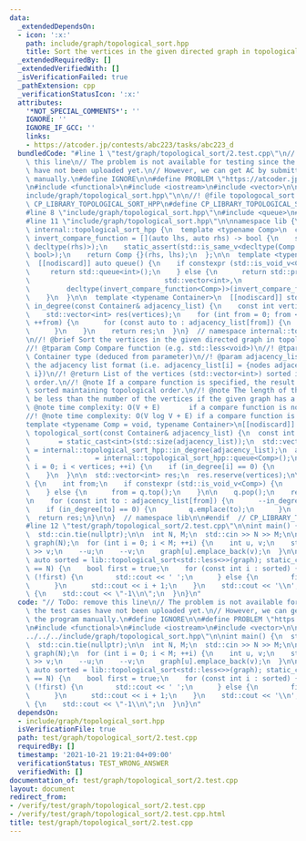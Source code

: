 ```yaml
---
data:
  _extendedDependsOn:
  - icon: ':x:'
    path: include/graph/topological_sort.hpp
    title: Sort the vertices in the given directed graph in topological order.
  _extendedRequiredBy: []
  _extendedVerifiedWith: []
  _isVerificationFailed: true
  _pathExtension: cpp
  _verificationStatusIcon: ':x:'
  attributes:
    '*NOT_SPECIAL_COMMENTS*': ''
    IGNORE: ''
    IGNORE_IF_GCC: ''
    links:
    - https://atcoder.jp/contests/abc223/tasks/abc223_d
  bundledCode: "#line 1 \"test/graph/topological_sort/2.test.cpp\"\n// ToDo: remove\
    \ this line\n// The problem is not available for testing since the test cases\
    \ have not been uploaded yet.\n// However, we can get AC by submitting the program\
    \ manually.\n#define IGNORE\n\n#define PROBLEM \"https://atcoder.jp/contests/abc223/tasks/abc223_d\"\
    \n#include <functional>\n#include <iostream>\n#include <vector>\n\n#line 1 \"\
    include/graph/topological_sort.hpp\"\n\n//! @file topologocal_sort.hpp\n\n#ifndef\
    \ CP_LIBRARY_TOPOLOGICAL_SORT_HPP\n#define CP_LIBRARY_TOPOLOGICAL_SORT_HPP\n\n\
    #line 8 \"include/graph/topological_sort.hpp\"\n#include <queue>\n#include <type_traits>\n\
    #line 11 \"include/graph/topological_sort.hpp\"\n\nnamespace lib {\n\nnamespace\
    \ internal::topological_sort_hpp {\n  template <typename Comp>\n  constexpr auto\
    \ invert_compare_function = [](auto lhs, auto rhs) -> bool {\n    static_assert(std::is_same_v<decltype(lhs),\
    \ decltype(rhs)>);\n    static_assert(std::is_same_v<decltype(Comp {}(rhs, lhs)),\
    \ bool>);\n    return Comp {}(rhs, lhs);\n  };\n\n  template <typename Comp>\n\
    \  [[nodiscard]] auto queue() {\n    if constexpr (std::is_void_v<Comp>) {\n \
    \     return std::queue<int>();\n    } else {\n      return std::priority_queue<int,\n\
    \                                 std::vector<int>,\n                        \
    \         decltype(invert_compare_function<Comp>)>(invert_compare_function<Comp>);\n\
    \    }\n  }\n\n  template <typename Container>\n  [[nodiscard]] std::vector<int>\
    \ in_degree(const Container& adjacency_list) {\n    const int vertices = static_cast<int>(std::size(adjacency_list));\n\
    \    std::vector<int> res(vertices);\n    for (int from = 0; from < vertices;\
    \ ++from) {\n      for (const auto to : adjacency_list[from]) {\n        ++res[to];\n\
    \      }\n    }\n    return res;\n  }\n}  // namespace internal::topological_sort_hpp\n\
    \n//! @brief Sort the vertices in the given directed graph in topological order.\n\
    //! @tparam Comp Compare function (e.g. std::less<void>)\n//! @tparam Container\
    \ Container type (deduced from parameter)\n//! @param adjacency_list Graph in\
    \ the adjacency list format (i.e. adjacency_list[i] = {nodes adjacent to node\
    \ i})\n//! @return List of the vertices (std::vector<int>) sorted in topological\
    \ order.\n//! @note If a compare function is specified, the result will be further\
    \ sorted maintaining topological order.\n//! @note The length of the result will\
    \ be less than the number of the vertices if the given graph has a cycle.\n//!\
    \ @note time complexity: O(V + E)       if a compare function is not specified\n\
    //! @note time complexity: O(V log V + E) if a compare function is specified\n\
    template <typename Comp = void, typename Container>\n[[nodiscard]] std::vector<int>\
    \ topological_sort(const Container& adjacency_list) {\n  const int vertices  \
    \       = static_cast<int>(std::size(adjacency_list));\n  std::vector<int> in_degree\
    \ = internal::topological_sort_hpp::in_degree(adjacency_list);\n  auto q     \
    \                = internal::topological_sort_hpp::queue<Comp>();\n\n  for (int\
    \ i = 0; i < vertices; ++i) {\n    if (in_degree[i] == 0) {\n      q.emplace(i);\n\
    \    }\n  }\n\n  std::vector<int> res;\n  res.reserve(vertices);\n\n  while (!q.empty())\
    \ {\n    int from;\n    if constexpr (std::is_void_v<Comp>) {\n      from = q.front();\n\
    \    } else {\n      from = q.top();\n    }\n\n    q.pop();\n    res.emplace_back(from);\n\
    \n    for (const int to : adjacency_list[from]) {\n      --in_degree[to];\n  \
    \    if (in_degree[to] == 0) {\n        q.emplace(to);\n      }\n    }\n  }\n\n\
    \  return res;\n}\n\n}  // namespace lib\n\n#endif  // CP_LIBRARY_TOPOLOGICAL_SORT_HPP\n\
    #line 12 \"test/graph/topological_sort/2.test.cpp\"\n\nint main() {\n  std::ios_base::sync_with_stdio(false);\n\
    \  std::cin.tie(nullptr);\n\n  int N, M;\n  std::cin >> N >> M;\n\n  std::vector<std::vector<int>>\
    \ graph(N);\n  for (int i = 0; i < M; ++i) {\n    int u, v;\n    std::cin >> u\
    \ >> v;\n    --u;\n    --v;\n    graph[u].emplace_back(v);\n  }\n\n  if (const\
    \ auto sorted = lib::topological_sort<std::less<>>(graph); static_cast<int>(std::size(sorted))\
    \ == N) {\n    bool first = true;\n    for (const int i : sorted) {\n      if\
    \ (!first) {\n        std::cout << ' ';\n      } else {\n        first = false;\n\
    \      }\n      std::cout << i + 1;\n    }\n    std::cout << '\\n';\n  } else\
    \ {\n    std::cout << \"-1\\n\";\n  }\n}\n"
  code: "// ToDo: remove this line\n// The problem is not available for testing since\
    \ the test cases have not been uploaded yet.\n// However, we can get AC by submitting\
    \ the program manually.\n#define IGNORE\n\n#define PROBLEM \"https://atcoder.jp/contests/abc223/tasks/abc223_d\"\
    \n#include <functional>\n#include <iostream>\n#include <vector>\n\n#include \"\
    ../../../include/graph/topological_sort.hpp\"\n\nint main() {\n  std::ios_base::sync_with_stdio(false);\n\
    \  std::cin.tie(nullptr);\n\n  int N, M;\n  std::cin >> N >> M;\n\n  std::vector<std::vector<int>>\
    \ graph(N);\n  for (int i = 0; i < M; ++i) {\n    int u, v;\n    std::cin >> u\
    \ >> v;\n    --u;\n    --v;\n    graph[u].emplace_back(v);\n  }\n\n  if (const\
    \ auto sorted = lib::topological_sort<std::less<>>(graph); static_cast<int>(std::size(sorted))\
    \ == N) {\n    bool first = true;\n    for (const int i : sorted) {\n      if\
    \ (!first) {\n        std::cout << ' ';\n      } else {\n        first = false;\n\
    \      }\n      std::cout << i + 1;\n    }\n    std::cout << '\\n';\n  } else\
    \ {\n    std::cout << \"-1\\n\";\n  }\n}\n"
  dependsOn:
  - include/graph/topological_sort.hpp
  isVerificationFile: true
  path: test/graph/topological_sort/2.test.cpp
  requiredBy: []
  timestamp: '2021-10-21 19:21:04+09:00'
  verificationStatus: TEST_WRONG_ANSWER
  verifiedWith: []
documentation_of: test/graph/topological_sort/2.test.cpp
layout: document
redirect_from:
- /verify/test/graph/topological_sort/2.test.cpp
- /verify/test/graph/topological_sort/2.test.cpp.html
title: test/graph/topological_sort/2.test.cpp
---
```

